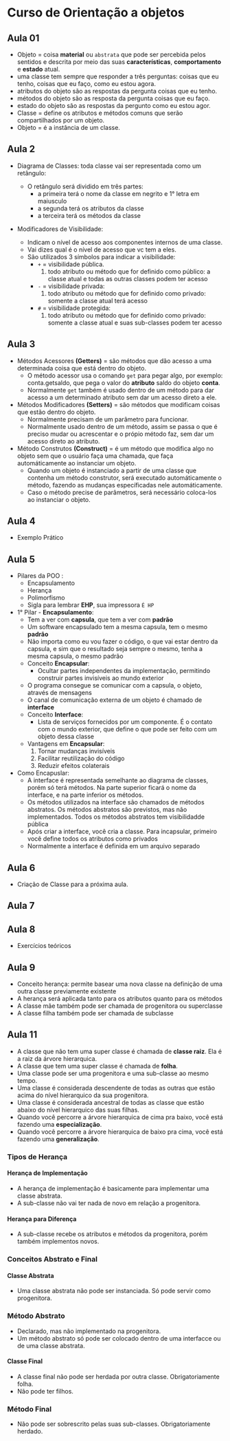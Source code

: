 # Curso de Orientação a objetos

## Aula 01 

* Objeto = coisa **material** ou `abstrata` que pode ser percebida pelos sentidos e descrita por meio das suas **características**, **comportamento** e **estado** atual.
* uma classe tem sempre que responder a três perguntas: coisas que eu tenho, coisas que eu faço, como eu estou agora.
* atributos do objeto são as respostas da pergunta coisas que eu tenho.
* métodos do objeto são as resposta da pergunta coisas que eu faço.
* estado do objeto são as respostas da pergunto como eu estou agor.
* Classe = define os atributos e métodos comuns que serão compartilhados por um objeto.
* Objeto = é a instância de um classe.

## Aula 2 

* Diagrama de Classes: toda classe vai ser representada como um retângulo:
	* O retângulo será dividido em três partes:
		* a primeira terá o nome da classe em negrito e 1° letra em maiusculo
		* a segunda terá os atributos da classe
		* a terceira terá os métodos da classe

* Modificadores de Visibilidade: 
	* Indicam o nível de acesso aos componentes internos de uma classe.	
	* Vai dizes qual é o nível de acesso que vc tem a eles.
	* São utilizados 3 símbolos para indicar a visibilidade:
		* `+` = visibilidade pública.
			1. todo atributo ou método que for definido como público:
			 a classe atual e todas as outras classes podem ter acesso 
		* `-` = visibilidade privada:
			1. todo atributo ou método que for definido como privado: somente a classe atual terá acesso
		* `#` = visibilidade protegida:
			1. todo atributo ou método que for definido como privado: somente a classe atual e suas sub-classes podem ter acesso

## Aula 3

* Métodos Acessores **(Getters)** = são métodos que dão acesso a uma determinada coisa que está dentro do objeto.
	* O método acessor usa o comando `get` para pegar algo, por exemplo: conta.getsaldo, que pega o valor do **atributo** saldo do objeto **conta**.
	* Normalmente  `get` também é usado dentro de um método para dar acesso a um determinado atributo sem dar um acesso direto a ele.
* Métodos Modificadores **(Setters)** = são métodos que modificam coisas que estão dentro do objeto.
	* Normalmente precisam de um parâmetro para funcionar.
	* Normalmente usado dentro de um método, assim se passa o que é preciso mudar ou acrescentar e o própio método faz, sem dar um acesso direto ao atributo.
* Método Construtos **(Construct)** = é um método que modifica algo no objeto sem que o usuário faça uma chamada, que faça automáticamente ao instanciar um objeto.
	* Quando um objeto é instanciado a partir de uma classe que contenha um método construtor, será executado automáticamente o método, fazendo as mudanças específicadas nele automáticamente. 
	* Caso o método precise de parâmetros, será necessário coloca-los ao instanciar o objeto.

## Aula 4 
* Exemplo Prático

## Aula 5

* Pilares da POO :
	* Encapsulamento
	* Herança
	* Polimorfismo
	* Sigla para lembrar **EHP**, sua impressora `É HP`
* 1° Pilar - **Encapsulamento**:
	* Tem a ver com **capsula**, que tem a ver com **padrão**
	* Um software encapsulado tem a mesma capsula, tem o mesmo **padrão**
	* Não importa como eu vou fazer o código, o que vai estar dentro da capsula, e sim que o resultado seja sempre o mesmo, tenha a mesma capsula, o mesmo padrão
	* Conceito **Encapsular**:
		* Ocultar partes independentes da implementação, permitindo construir partes invisíveis ao mundo exterior	 
	* O programa consegue se comunicar com a capsula, o objeto, através de mensagens
	* O canal de comunicação externa de um objeto é chamado de **interface**
	* Conceito **Interface**:
		* Lista de serviços fornecidos por um componente. É o contato com o mundo exterior, que define o que pode ser feito com um objeto dessa classe	
	* Vantagens em **Encapsular**:
		1. Tornar mudanças invisíveis
		2. Facilitar reutilização do código
		3. Reduzir efeitos colaterais
* Como Encapuslar: 
	* A interface é representada semelhante ao diagrama de classes, porém só terá métodos. Na parte superior ficará o nome da interface, e na parte inferior os métodos. 
	* Os métodos utilizados na interface são chamados de métodos abstratos. Os métodos abstratos são previstos, mas não implementados. Todos os métodos abstratos tem visibilidadde pública
	* Após criar a interface, você cria a classe. Para incapsular, primeiro você define todos os atributos como privados
	* Normalmente a interface é definida em um arquivo separado      	 

## Aula 6

* Criação de Classe para a próxima aula.

## Aula 7


## Aula 8

* Exercícios teóricos

## Aula 9

* Conceito herança: permite basear uma nova classe na definição de uma outra classe previamente existente
* A herança será aplicada tanto para os atributos quanto para os métodos
* A classe mãe também pode ser chamada de progenitora ou superclasse
* A classe filha também pode ser chamada de subclasse

## Aula 11

* A classe que não tem uma super classe é chamada de **classe raiz**. Ela é a raiz da árvore hierarquica.
* A classe que tem uma super classe é chamada de **folha**.
* Uma classe pode ser uma progenitora e uma sub-classe ao mesmo tempo.
* Uma classe é considerada descendente de todas as outras que estão acima do nível hierarquico da sua progenitora.
* Uma classe é considerada ancestral de todas as classe que estão abaixo do nível hierarquico das suas filhas.
* Quando você percorre a árvore hierarquica de cima pra baixo, você está fazendo uma **especialização**.
* Quando você percorre a árvore hierarquica de baixo pra cima, você está fazendo uma **generalização**.

### Tipos de Herança
#### Herança de Implementação

* A herança de implementação é basicamente para implementar uma classe abstrata.
* A sub-classe não vai ter nada de novo em relação a progenitora.

#### Herança para Diferença

* A sub-classe recebe os atributos e métodos da progenitora, porém também implementos novos.

### Conceitos Abstrato e Final

#### Classe Abstrata

* Uma classe abstrata não pode ser instanciada. Só pode servir como progenitora.

### Método Abstrato

* Declarado, mas não implementado na progenitora.
* Um método abstrato só pode ser colocado dentro de uma interfacce ou de uma classe abstrata.

#### Classe Final

* A classe final não pode ser herdada por outra classe. Obrigatoriamente folha.
* Não pode ter filhos.

### Método Final

* Não pode ser sobrescrito pelas suas sub-classes. Obrigatoriamente herdado.
